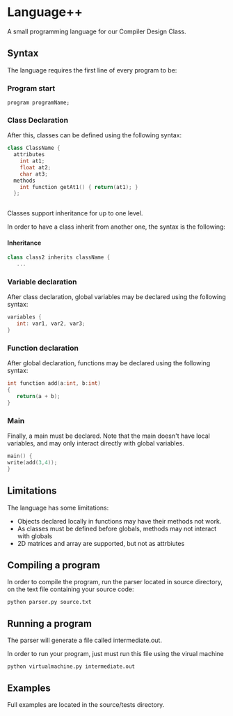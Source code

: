 # Language++
A small programming language for our Compiler Design Class.

## Syntax
The language requires the first line of every program to be:

### Program start
```program programName;```

### Class Declaration
After this, classes can be defined using the following syntax:
```C++
class ClassName {
  attributes
    int at1;
    float at2;
    char at3;
  methods
    int function getAt1() { return(at1); }
  };
  
 ```
 Classes support inheritance for up to one level.
 
 In order to have a class inherit from another one, the syntax is the following:

#### Inheritance
```C++
class class2 inherits className {
   ...
```

### Variable declaration
After class declaration, global variables may be declared using the following syntax:

```C++
variables {
   int: var1, var2, var3;
}
```

### Function declaration
After global declaration, functions may be declared using the following syntax:

```C++
int function add(a:int, b:int)
{
   return(a + b);
}
```

### Main
Finally, a main must be declared. Note that the main doesn't have local variables, and may only interact
directly with global variables.

```C++
main() {
write(add(3,4));
}
```

## Limitations
The language has some limitations:
- Objects declared locally in functions may have their methods not work.
- As classes must be defined before globals, methods may not interact with globals
- 2D matrices and array are supported, but not as attrbiutes

## Compiling a program
In order to compile the program, run the parser located in source directory, on the text file containing your source code:
```shell
python parser.py source.txt
```

## Running a program
 The parser will generate a file called intermediate.out.
 
 In order to run your program, just must run this file using the virual machine
 
 ```shell
 python virtualmachine.py intermediate.out
```

## Examples
Full examples are located in the source/tests directory.
